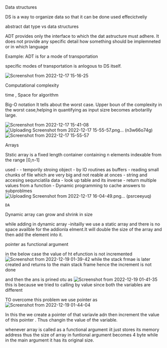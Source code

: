 Data structures

DS is a way to organize data so that it can be done used effecictveliy

abstract dat type vs data structures

ADT provides only the interface to which the dat astructure must adhere.
It does not provide any specific detail how something should be implemneted or in which language

Example:
ADT is for a mode of transportation

specific modes of transportation is anlogous to DS itself.

![Screenshot from 2022-12-17 15-16-25](https://i.imgur.com/pLwy2BY.png)

Computational complexity 

time  , Space for algorithm

Big-O notation
It tells about the worst case.
Upper boun of the complexity in the worst case,helping in quantifying as input sizre becomes arbotarilly large.

![Screenshot from 2022-12-17 15-41-08](https://i.imgur.com/U8Ewz2P.png)![Uploading Screenshot from 2022-12-17 15-55-57.png… (n3w66o74g)]()![Screenshot from 2022-12-17 15-55-57](/assets/Screenshot%20from%202022-12-17%2015-55-57.png)

Arrays 

Ststic array is a fixed length container containing n elements indexable from the range [0,n-1]
 
used - 
    - temporily stroing object
    - by IO routines as buffers - reading small chunks of file which are very big and not reable at onces
    - string and accesing sequnciatila data
    - look up table and its inverse
    -  return multiple values from a function
    - Dynamic programming  to cache answers to subproblmes
    ![Uploading Screenshot from 2022-12-17 16-04-49.png… (psrceeyuq)]()

    DA
Dynamic array can grow and shrink in size     

while adding in dynamic array -initailly we use a static array and there is no space availble for the addionla elment.It will double the size of the array and then add the element into it.

pointer as functional argument 

in the below case the value of ht efunction is not incremented ![Screenshot from 2022-12-19 01-39-42](https://i.imgur.com/gGKUfEi.png)
 while the stack frmae is later created and returns to the main stack frame hence the increment is not done 

 and then the ans is prined otu as ![Screenshot from 2022-12-19 01-41-35](https://i.imgur.com/2wbx9n3.png)
this is because we tried to calling by value since both the variables are different 

TO overcome this problem we use pointer  as ![Screenshot from 2022-12-19 01-44-04](https://i.imgur.com/TtALUST.png)

In this the we create a pointer of that variavle adn then increment the value of this pointer .
Thus changin the value of the variable.

whenever array is called as a functional argument iit just stores its memory address thus the size of array in funtional argument becomes 4 byte while in the main  argument it has its original size.
